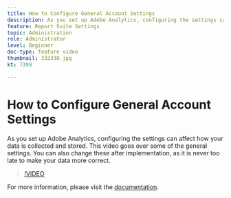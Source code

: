```yaml
---
title: How to Configure General Account Settings
description: As you set up Adobe Analytics, configuring the settings can affect how your data is collected and stored. This video goes over some of the general settings. You can also change these after implementation, as it is never too late to make your data more correct.
feature: Report Suite Settings
topic: Administration
role: Administrator
level: Beginner
doc-type: feature video
thumbnail: 332330.jpg
kt: 7399

---
```


# How to Configure General Account Settings

As you set up Adobe Analytics, configuring the settings can affect how your data is collected and stored. This video goes over some of the general settings. You can also change these after implementation, as it is never too late to make your data more correct.

>[!VIDEO](https://video.tv.adobe.com/v/332330/?quality=12&learn=on)

For more information, please visit the [documentation](https://experienceleague.adobe.com/docs/analytics/admin/admin-tools/general-acct-settings-admin.html?lang=en#admin-tools).
